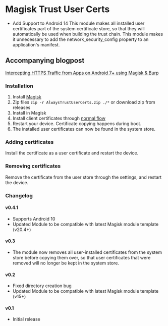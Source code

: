 # Magisk Trust User Certs
- Add Support to Android 14
This module makes all installed user certificates part of the system certificate store, so that they will automatically be used when building the trust chain. This module makes it unnecessary to add the network_security_config property to an application's manifest.

## Accompanying blogpost
[Intercepting HTTPS Traffic from Apps on Android 7+ using Magisk & Burp](https://blog.nviso.be/2017/12/22/intercepting-https-traffic-from-apps-on-android-7-using-magisk-burp/)

### Installation
1. Install [Magisk](https://forum.xda-developers.com/apps/magisk/official-magisk-v7-universal-systemless-t3473445)
2. Zip files `zip -r AlwaysTrustUserCerts.zip ./*` or download zip from releases
3. Install in Magisk
4. Install client certificates through [normal flow](https://support.portswigger.net/customer/portal/articles/1841102-installing-burp-s-ca-certificate-in-an-android-device)
5. Restart your device. Certificate copying happens during boot.
6. The installed user certificates can now be found in the system store.

### Adding certificates
Install the certificate as a user certificate and restart the device.

### Removing certificates
Remove the certificate from the user store through the settings, and restart the device.

### Changelog

#### v0.4.1
* Supports Android 10
* Updated Module to be compatible with latest Magisk module template (v20.4+)

#### v0.3
* The module now removes all user-installed certificates from the system store before copying them over, so that user certificates that were removed will no longer be kept in the system store.

#### v0.2
* Fixed directory creation bug
* Updated Module to be compatible with latest Magisk module template (v15+)

#### v0.1
* Initial release
